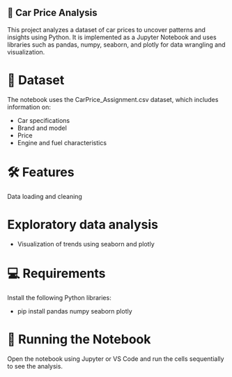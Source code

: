 ## 🚗 Car Price Analysis
This project analyzes a dataset of car prices to uncover patterns and insights using Python. It is implemented as a Jupyter Notebook and uses libraries such as pandas, numpy, seaborn, and plotly for data wrangling and visualization.

# 📂 Dataset
The notebook uses the CarPrice_Assignment.csv dataset, which includes information on:
- Car specifications
- Brand and model
- Price
- Engine and fuel characteristics

# 🛠 Features
Data loading and cleaning

# Exploratory data analysis
- Visualization of trends using seaborn and plotly

# 💻 Requirements
Install the following Python libraries:
- pip install pandas numpy seaborn plotly


# 🚀 Running the Notebook
Open the notebook using Jupyter or VS Code and run the cells sequentially to see the analysis.


